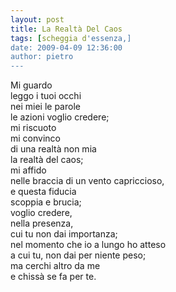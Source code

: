 ```yaml
---
layout: post
title: La Realtà Del Caos
tags: [scheggia d'essenza,]
date: 2009-04-09 12:36:00
author: pietro
---
```

Mi guardo<br/>leggo i tuoi occhi<br/>nei miei le parole<br/>le azioni voglio credere;<br/>mi riscuoto<br/>mi convinco<br/>di una realtà non mia<br/>la realtà del caos;<br/>mi affido<br/>nelle braccia di un vento capriccioso,<br/>e questa fiducia<br/>scoppia e brucia;<br/>voglio credere,<br/>nella presenza,<br/>cui tu non dai importanza;<br/>nel momento che io a lungo ho atteso<br/>a cui tu, non dai per niente peso;<br/>ma cerchi altro da me<br/>e chissà se fa per te.
